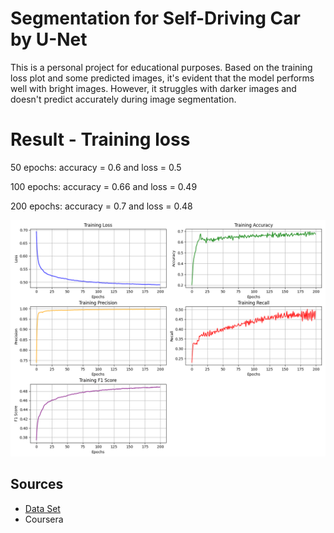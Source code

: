 
# Segmentation for Self-Driving Car by U-Net
This is a personal project for educational purposes. Based on the training loss plot and some predicted images, it's evident that the model performs well with bright images. However, it struggles with darker images and doesn't predict accurately during image segmentation.

# Result - Training loss 

50 epochs: accuracy = 0.6 and loss = 0.5 

100 epochs: accuracy = 0.66 and loss = 0.49

200 epochs: accuracy = 0.7 and loss = 0.48
 
![Training Loss](img/loss/training_loss.png)

## Sources

 - [Data Set](https://www.kaggle.com/datasets/carlolepelaars/camvid)
 - Coursera 
 
